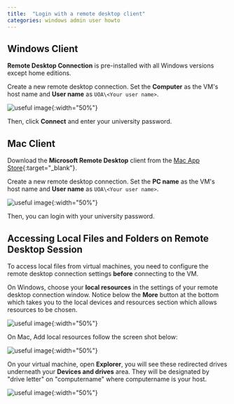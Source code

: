 ```yaml
---
title:  "Login with a remote desktop client"
categories: windows admin user howto
---
```


## Windows Client

**Remote Desktop Connection** is pre-installed with all Windows versions except home editions. 

Create a new remote desktop connection. Set the **Computer** as the VM's host name and **User name** as `UOA\<Your user name>`.

![useful image](../assets/doc/remote-desktop/screenshot1.png){:width="50%"}

Then, click **Connect** and enter your university password.

## Mac Client

Download the **Microsoft Remote Desktop** client from the [Mac App Store](https://itunes.apple.com/us/app/microsoft-remote-desktop/id1295203466?mt=12){:target="_blank"}.

Create a new remote desktop connection. Set the **PC name** as the VM's host name and **User name** as `UOA\<Your user name>`.
    
![useful image](../assets/doc/remote-desktop/screenshot2.png){:width="50%"}

Then, you can login with your university password.


## Accessing Local Files and Folders on Remote Desktop Session

To access local files from virtual machines, you need to configure the remote desktop connection settings **before** connecting to the VM.

On Windows, choose your **local resources** in the settings of your remote desktop connection window.  Notice below the **More** button at the bottom which takes you to the local devices and resources section which allows resources to be chosen.

![useful image](../assets/doc/remote-desktop/screenshot3.png){:width="50%"}

On Mac, Add local resources follow the screen shot below:

![useful image](../assets/doc/remote-desktop/screenshot4.png){:width="50%"}

On your virtual machine, open **Explorer**, you will see these redirected drives underneath your **Devices and drives** area. They will be designated by "drive letter" on "computername" where computername is your host.

![useful image](../assets/doc/remote-desktop/screenshot5.png){:width="50%"}
